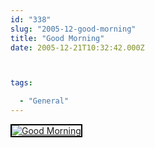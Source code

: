 ```yaml
---
id: "338"
slug: "2005-12-good-morning"
title: "Good Morning"
date: 2005-12-21T10:32:42.000Z



tags:

  - "General"
---
```

<div class="sqs-html-content">
  <div style="float: left; margin-right: 10px; margin-bottom: 10px;"> <a href="http://www.flickr.com/photos/mclazarus/75933578/" title="Good Morning"><img src="http://static.flickr.com/42/75933578_e4c0288fb0_m.jpg" alt="Good Morning" style="border: solid 2px #000000;" /></a>
</div>
<p><br clear="all" /></p>
</div>
